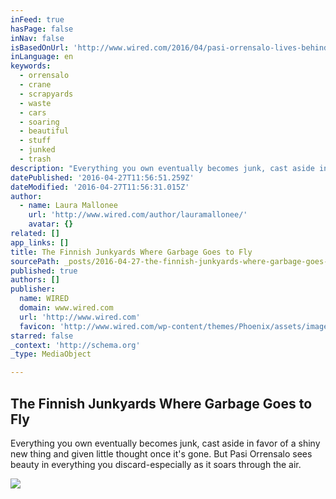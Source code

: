 ```yaml
---
inFeed: true
hasPage: false
inNav: false
isBasedOnUrl: 'http://www.wired.com/2016/04/pasi-orrensalo-lives-behind-the-waste/'
inLanguage: en
keywords:
  - orrensalo
  - crane
  - scrapyards
  - waste
  - cars
  - soaring
  - beautiful
  - stuff
  - junked
  - trash
description: "Everything you own eventually becomes junk, cast aside in favor of a shiny new thing and given little thought once it's gone. But Pasi Orrensalo sees beauty in everything you discard-especially as it soars through the air."
datePublished: '2016-04-27T11:56:51.259Z'
dateModified: '2016-04-27T11:56:31.015Z'
author:
  - name: Laura Mallonee
    url: 'http://www.wired.com/author/lauramallonee/'
    avatar: {}
related: []
app_links: []
title: The Finnish Junkyards Where Garbage Goes to Fly
sourcePath: _posts/2016-04-27-the-finnish-junkyards-where-garbage-goes-to-fly.md
published: true
authors: []
publisher:
  name: WIRED
  domain: www.wired.com
  url: 'http://www.wired.com'
  favicon: 'http://www.wired.com/wp-content/themes/Phoenix/assets/images/favicon.ico'
starred: false
_context: 'http://schema.org'
_type: MediaObject

---
```

<article style=""><h1>The Finnish Junkyards Where Garbage Goes to Fly</h1><p>Everything you own eventually becomes junk, cast aside in favor of a shiny new thing and given little thought once it's gone. But Pasi Orrensalo sees beauty in everything you discard-especially as it soars through the air.</p><img src="http://www.wired.com/wp-content/uploads/2016/04/Orrensalo_HP-1200x630-e1461610648164.jpg" /></article>